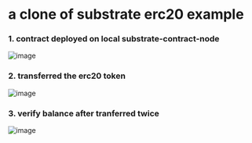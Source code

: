# a clone of substrate erc20 example 

### 1. contract deployed on local substrate-contract-node
![image](https://user-images.githubusercontent.com/100653223/193410540-6440fd91-e869-4b72-9d06-8ac187bb9476.png)

### 2. transferred the erc20 token
![image](https://user-images.githubusercontent.com/100653223/193410590-fdc61365-8bdc-4593-b85a-388eb73f874d.png)

### 3. verify balance after tranferred twice
![image](https://user-images.githubusercontent.com/100653223/193410656-80f1bf17-d316-4d6e-9bd5-d2e365652e60.png)
